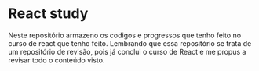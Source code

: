 # React study

Neste repositório armazeno os codigos e progressos que tenho feito no curso de
react que tenho feito. Lembrando que essa repositório se trata de um repositório
de revisão, pois já conclui o curso de React e me propus a revisar todo o conteúdo visto.
